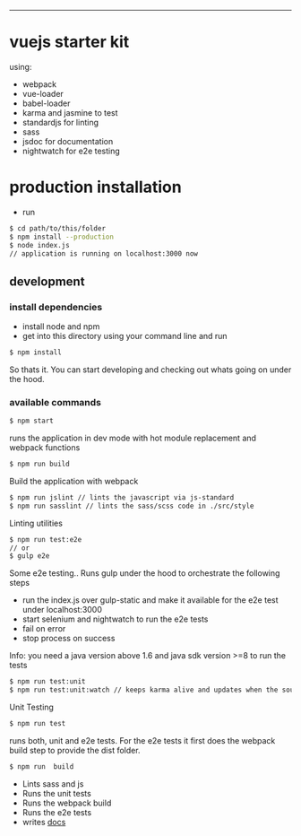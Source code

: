 ----
# vuejs starter kit
using:
* webpack
* vue-loader
* babel-loader
* karma and jasmine to test
* standardjs for linting
* sass
* jsdoc for documentation
* nightwatch for e2e testing

# production installation
* run
```bash
$ cd path/to/this/folder
$ npm install --production
$ node index.js
// application is running on localhost:3000 now
```

## development

### install dependencies
* install node and npm 
* get into this directory using your command line and run

```bash
$ npm install
```
So thats it. You can start developing and checking out whats going on under the hood.

### available commands

```bash
$ npm start
```
runs the application in dev mode with hot module replacement and webpack functions


```bash
$ npm run build
```
Build the application with webpack


```bash
$ npm run jslint // lints the javascript via js-standard
$ npm run sasslint // lints the sass/scss code in ./src/style
```

Linting utilities


```bash
$ npm run test:e2e
// or
$ gulp e2e
```
Some e2e testing.. Runs gulp under the hood to orchestrate the following steps
* run the index.js over gulp-static and make it available for the e2e test under localhost:3000
* start selenium and nightwatch to run the e2e tests
* fail on error
* stop process on success

Info: you need a java version above 1.6 and java sdk version >=8 to run the tests

```bash
$ npm run test:unit
$ npm run test:unit:watch // keeps karma alive and updates when the sources is updatet 
```
Unit Testing

```bash
$ npm run test
```
runs both, unit and e2e tests. For the e2e tests it first does the webpack build step to provide the dist folder.

```bash
$ npm run  build
```
* Lints sass and js
* Runs the unit tests
* Runs the webpack build
* Runs the e2e tests
* writes [docs](./docs/jsdoc/api.md)
